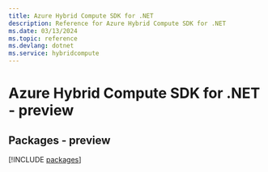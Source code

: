 ```yaml
---
title: Azure Hybrid Compute SDK for .NET
description: Reference for Azure Hybrid Compute SDK for .NET
ms.date: 03/13/2024
ms.topic: reference
ms.devlang: dotnet
ms.service: hybridcompute
---
```

# Azure Hybrid Compute SDK for .NET - preview
## Packages - preview
[!INCLUDE [packages](hybrid-compute-index.md)]